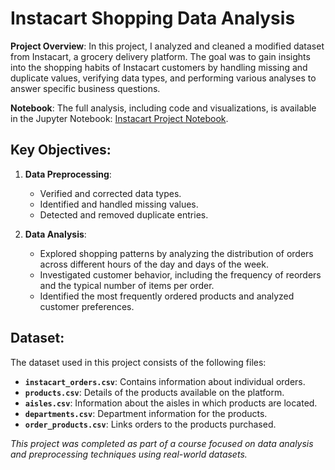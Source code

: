 # Instacart Shopping Data Analysis

**Project Overview**:
In this project, I analyzed and cleaned a modified dataset from Instacart, a grocery delivery platform. The goal was to gain insights into the shopping habits of Instacart customers by handling missing and duplicate values, verifying data types, and performing various analyses to answer specific business questions.

**Notebook**:
The full analysis, including code and visualizations, is available in the Jupyter Notebook: [Instacart Project Notebook](./Instacart%20Project.ipynb).

## Key Objectives:

1. **Data Preprocessing**:
   - Verified and corrected data types.
   - Identified and handled missing values.
   - Detected and removed duplicate entries.

2. **Data Analysis**:
   - Explored shopping patterns by analyzing the distribution of orders across different hours of the day and days of the week.
   - Investigated customer behavior, including the frequency of reorders and the typical number of items per order.
   - Identified the most frequently ordered products and analyzed customer preferences.

## Dataset:
The dataset used in this project consists of the following files:
- **`instacart_orders.csv`**: Contains information about individual orders.
- **`products.csv`**: Details of the products available on the platform.
- **`aisles.csv`**: Information about the aisles in which products are located.
- **`departments.csv`**: Department information for the products.
- **`order_products.csv`**: Links orders to the products purchased.

*This project was completed as part of a course focused on data analysis and preprocessing techniques using real-world datasets.*


